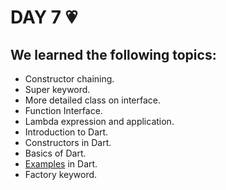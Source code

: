 # DAY 7 :heartpulse:
## We learned the following topics:
* Constructor chaining.
* Super keyword.
* More detailed class on interface.
* Function Interface.
* Lambda expression and application.
* Introduction to Dart.
* Constructors in Dart.
* Basics of Dart.
* [Examples](https://github.com/adarshsiva/AndroidWorkshop2019/blob/master/day%207/fruits.dart) in Dart.
* Factory keyword.
